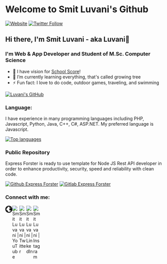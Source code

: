 # Welcome to Smit Luvani's Github

[![Website](https://img.shields.io/website?label=Smit%20Luvani&style=for-the-badge&url=https://smit-luvani.github.io/profile/)][website]
[![Twitter Follow](https://img.shields.io/twitter/follow/luvani31?color=1DA1F2&logo=twitter&style=for-the-badge)][twitter]

## Hi there, I'm Smit Luvani - aka Luvani👋 
### I'm Web & App Developer and Student of M.Sc. Computer Science

- 🔭 I have vision for [School Score][school-score]!
- 🌱 I’m currently learning everything, that's called growing tree
- ⚡ Fun fact: I love to do code, outdoor games, traveling, and swimming


[![Luvani's GitHub](https://github-readme-stats.vercel.app/api?username=smit-luvani&hide=stars,prs,issues,contribs&include_all_commits=true&count_private=true&show_icons=true&theme=vue&border_color=#6a0dad&hide_border=true&custom_title=Luvani's%20Github)](https://github.com/smit-luvani)

### Language:

I have experience in many programming languages including PHP, Javascript, Python, Java, C++, C#, ASP.NET. My preferred language is Javascript.

[![Top languages](https://github-readme-stats.vercel.app/api/top-langs/?username=smit-luvani)](https://github.com/anuraghazra/github-readme-stats)

### Public Repository

Express Forster is ready to use template for Node JS Rest API developer in order to enhance productivity, security, speed and reliability with clean code.

[![Github Express Forster](https://img.shields.io/badge/Github-Express%20Forster-blueviolet)][github-express-forster]
[![Gitlab Express Forster](https://img.shields.io/badge/Gitlab-Express%20Forster-blueviolet)][gitlab-express-forster]

### Connect with me:

[<img align="left" alt="Smit Luvani Portfolio" width="22px" src="https://raw.githubusercontent.com/iconic/open-iconic/master/svg/globe.svg" />][website]
[<img align="left" alt="Smit Luvani | YouTube" width="22px" src="https://cdn.jsdelivr.net/npm/simple-icons@v3/icons/youtube.svg" />][youtube]
[<img align="left" alt="Smit Luvani | Twitter" width="22px" src="https://cdn.jsdelivr.net/npm/simple-icons@v3/icons/twitter.svg" />][twitter]
[<img align="left" alt="Smit Luvani | LinkedIn" width="22px" src="https://cdn.jsdelivr.net/npm/simple-icons@v3/icons/linkedin.svg" />][linkedin]
[<img align="left" alt="Smit Luvani | Instagram" width="22px" src="https://cdn.jsdelivr.net/npm/simple-icons@v3/icons/instagram.svg" />][instagram]


[website]: https://smit-luvani.github.io/profile/
[school-score]: https://schoolscore.in/
[twitter]: https://twitter.com/luvani31
[youtube]: https://www.youtube.com/c/smitluvani
[instagram]: https://instagram.com/luvani31
[linkedin]: https://linkedin.com/in/smit-luvani
[github-express-forster]: https://github.com/smit-luvani/express-forster
[gitlab-express-forster]: https://gitlab.com/smit-luvani/express-forster